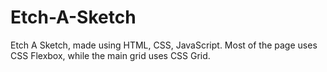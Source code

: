 # Etch-A-Sketch
Etch A Sketch, made using HTML, CSS, JavaScript. Most of the page uses CSS Flexbox, while the main grid uses CSS Grid.
